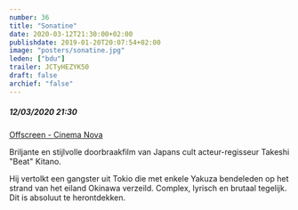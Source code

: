 ```yaml
---
number: 36
title: "Sonatine"
date: 2020-03-12T21:30:00+02:00
publishdate: 2019-01-20T20:07:54+02:00
image: "posters/sonatine.jpg"
leden: ["bdu"]
trailer: JCTyHEZYK50
draft: false
archief: "false"
---
```


##### 12/03/2020 21:30

[Offscreen - Cinema Nova](https://www.offscreen.be/nl/offscreen-film-festival-2020/vamos-la-playa-beach-party-beach-horror-films/sonatine)

Briljante en stijlvolle doorbraakfilm van Japans cult acteur-regisseur Takeshi
"Beat" Kitano.
<!--more-->
Hij vertolkt een gangster uit Tokio die met enkele Yakuza bendeleden op het
strand van het eiland Okinawa verzeild. Complex, lyrisch en brutaal tegelijk.
Dit is absoluut te herontdekken.
